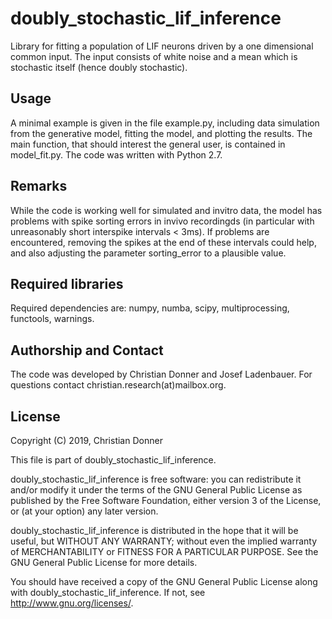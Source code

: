 # doubly_stochastic_lif_inference

Library for fitting a population of LIF neurons driven by a one dimensional
common input. The input consists of white noise and a mean which is stochastic
itself (hence doubly stochastic).

## Usage

A minimal example is given in the file example.py, including data simulation
from the generative model, fitting the model, and plotting the results. The main
function, that should interest the general user, is contained in model_fit.py.
The code was written with Python 2.7.

## Remarks

While the code is working well for simulated and invitro data, the model has
problems with spike sorting errors in invivo recordingds (in particular with
unreasonably short interspike intervals < 3ms). If problems are encountered,
removing the spikes at the end of these intervals could help, and also
adjusting the parameter sorting_error to a plausible value.

## Required libraries

Required dependencies are: numpy, numba, scipy, multiprocessing, functools,
warnings.

## Authorship and Contact

The code was developed by Christian Donner and Josef Ladenbauer.
For questions contact christian.research(at)mailbox.org.

## License

Copyright (C) 2019, Christian Donner

This file is part of doubly_stochastic_lif_inference.

doubly_stochastic_lif_inference is free software: you can redistribute it and/or
modify it under the terms of the GNU General Public License as published by the
Free Software Foundation, either version 3 of the License, or (at your option)
any later version.

doubly_stochastic_lif_inference is distributed in the hope that it will be
useful, but WITHOUT ANY WARRANTY; without even the implied warranty of
MERCHANTABILITY or FITNESS FOR A PARTICULAR PURPOSE.  See the GNU General Public
License for more details.

You should have received a copy of the GNU General Public License
along with doubly_stochastic_lif_inference.  If not, see
<http://www.gnu.org/licenses/>.
